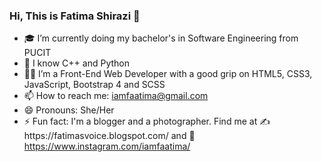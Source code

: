 ### Hi, This is Fatima Shirazi 👋



- 🎓 I’m currently doing my bachelor's in Software Engineering from PUCIT 
- 🌱 I know C++ and Python
- 👩‍💼 I’m a Front-End Web Developer with a good grip on HTML5, CSS3, JavaScript, Bootstrap 4 and SCSS
- 📫 How to reach me: iamfaatima@gmail.com
- 😄 Pronouns: She/Her
- ⚡ Fun fact: I'm a blogger and a photographer. Find me at ✍️https://fatimasvoice.blogspot.com/ and 📸https://www.instagram.com/iamfaatima/
